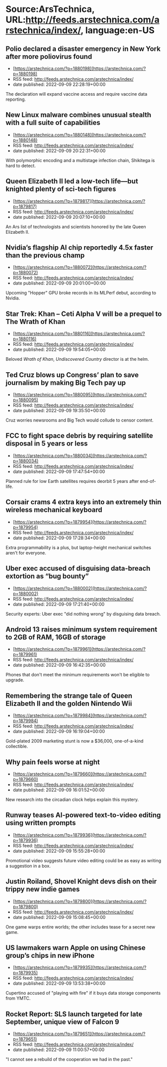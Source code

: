 # Source:ArsTechnica, URL:http://feeds.arstechnica.com/arstechnica/index/, language:en-US

## Polio declared a disaster emergency in New York after more poliovirus found
 - [https://arstechnica.com/?p=1880198](https://arstechnica.com/?p=1880198)
 - RSS feed: http://feeds.arstechnica.com/arstechnica/index/
 - date published: 2022-09-09 22:28:19+00:00

The declaration will expand vaccine access and require vaccine data reporting.

## New Linux malware combines unusual stealth with a full suite of capabilities
 - [https://arstechnica.com/?p=1880148](https://arstechnica.com/?p=1880148)
 - RSS feed: http://feeds.arstechnica.com/arstechnica/index/
 - date published: 2022-09-09 20:22:31+00:00

With polymorphic encoding and a multistage infection chain, Shikitega is hard to detect.

## Queen Elizabeth II led a low-tech life—but knighted plenty of sci-tech figures
 - [https://arstechnica.com/?p=1879817](https://arstechnica.com/?p=1879817)
 - RSS feed: http://feeds.arstechnica.com/arstechnica/index/
 - date published: 2022-09-09 20:07:10+00:00

An Ars list of technologists and scientists honored by the late Queen Elizabeth II.

## Nvidia’s flagship AI chip reportedly 4.5x faster than the previous champ
 - [https://arstechnica.com/?p=1880072](https://arstechnica.com/?p=1880072)
 - RSS feed: http://feeds.arstechnica.com/arstechnica/index/
 - date published: 2022-09-09 20:01:00+00:00

Upcoming "Hopper" GPU broke records in its MLPerf debut, according to Nvidia.

## Star Trek: Khan – Ceti Alpha V will be a prequel to The Wrath of Khan
 - [https://arstechnica.com/?p=1880116](https://arstechnica.com/?p=1880116)
 - RSS feed: http://feeds.arstechnica.com/arstechnica/index/
 - date published: 2022-09-09 19:54:05+00:00

Beloved <em>Wrath of Khan</em>, <em>Undiscovered Country</em> director is at the helm.

## Ted Cruz blows up Congress’ plan to save journalism by making Big Tech pay up
 - [https://arstechnica.com/?p=1880095](https://arstechnica.com/?p=1880095)
 - RSS feed: http://feeds.arstechnica.com/arstechnica/index/
 - date published: 2022-09-09 19:35:50+00:00

Cruz worries newsrooms and Big Tech would collude to censor content.

## FCC to fight space debris by requiring satellite disposal in 5 years or less
 - [https://arstechnica.com/?p=1880034](https://arstechnica.com/?p=1880034)
 - RSS feed: http://feeds.arstechnica.com/arstechnica/index/
 - date published: 2022-09-09 17:47:54+00:00

Planned rule for low Earth satellites requires deorbit 5 years after end-of-life.

## Corsair crams 4 extra keys into an extremely thin wireless mechanical keyboard
 - [https://arstechnica.com/?p=1879954](https://arstechnica.com/?p=1879954)
 - RSS feed: http://feeds.arstechnica.com/arstechnica/index/
 - date published: 2022-09-09 17:28:34+00:00

Extra programmability is a plus, but laptop-height mechanical switches aren't for everyone.

## Uber exec accused of disguising data-breach extortion as “bug bounty”
 - [https://arstechnica.com/?p=1880002](https://arstechnica.com/?p=1880002)
 - RSS feed: http://feeds.arstechnica.com/arstechnica/index/
 - date published: 2022-09-09 17:21:40+00:00

Security experts: Uber exec "did nothing wrong" by disguising data breach.

## Android 13 raises minimum system requirement to 2GB of RAM, 16GB of storage
 - [https://arstechnica.com/?p=1879961](https://arstechnica.com/?p=1879961)
 - RSS feed: http://feeds.arstechnica.com/arstechnica/index/
 - date published: 2022-09-09 16:42:35+00:00

Phones that don't meet the minimum requirements won't be eligible to upgrade.

## Remembering the strange tale of Queen Elizabeth II and the golden Nintendo Wii
 - [https://arstechnica.com/?p=1879984](https://arstechnica.com/?p=1879984)
 - RSS feed: http://feeds.arstechnica.com/arstechnica/index/
 - date published: 2022-09-09 16:19:04+00:00

Gold-plated 2009 marketing stunt is now a $36,000, one-of-a-kind collectible.

## Why pain feels worse at night
 - [https://arstechnica.com/?p=1879660](https://arstechnica.com/?p=1879660)
 - RSS feed: http://feeds.arstechnica.com/arstechnica/index/
 - date published: 2022-09-09 16:01:52+00:00

New research into the circadian clock helps explain this mystery.

## Runway teases AI-powered text-to-video editing using written prompts
 - [https://arstechnica.com/?p=1879936](https://arstechnica.com/?p=1879936)
 - RSS feed: http://feeds.arstechnica.com/arstechnica/index/
 - date published: 2022-09-09 15:55:28+00:00

Promotional video suggests future video editing could be as easy as writing a suggestion in a box.

## Justin Roiland, Shovel Knight devs dish on their trippy new indie games
 - [https://arstechnica.com/?p=1879800](https://arstechnica.com/?p=1879800)
 - RSS feed: http://feeds.arstechnica.com/arstechnica/index/
 - date published: 2022-09-09 15:08:45+00:00

One game warps entire worlds; the other includes tease for a secret new game.

## US lawmakers warn Apple on using Chinese group’s chips in new iPhone
 - [https://arstechnica.com/?p=1879935](https://arstechnica.com/?p=1879935)
 - RSS feed: http://feeds.arstechnica.com/arstechnica/index/
 - date published: 2022-09-09 13:53:38+00:00

Cupertino accused of "playing with fire" if it buys data storage components from YMTC.

## Rocket Report: SLS launch targeted for late September, unique view of Falcon 9
 - [https://arstechnica.com/?p=1879651](https://arstechnica.com/?p=1879651)
 - RSS feed: http://feeds.arstechnica.com/arstechnica/index/
 - date published: 2022-09-09 11:00:57+00:00

"I cannot see a rebuild of the cooperation we had in the past."

